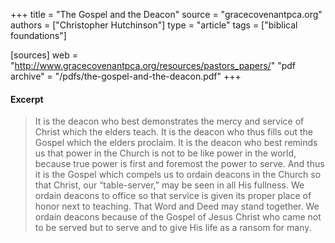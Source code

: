 +++
title = "The Gospel and the Deacon"
source = "gracecovenantpca.org"
authors = ["Christopher Hutchinson"]
type = "article"
tags = ["biblical foundations"]

[sources]
web = "http://www.gracecovenantpca.org/resources/pastors_papers/"
"pdf archive" = "/pdfs/the-gospel-and-the-deacon.pdf"
+++

#### Excerpt

> It is the deacon who best demonstrates the mercy and service of Christ which the elders teach. It
is the deacon who thus fills out the Gospel which the elders proclaim. It is the deacon who best
reminds us that power in the Church is not to be like power in the world, because true power is
first and foremost the power to serve. And thus it is the Gospel which compels us to ordain
deacons in the Church so that Christ, our “table-server,” may be seen in all His fullness. We
ordain deacons to office so that service is given its proper place of honor next to teaching. That
Word and Deed may stand together. We ordain deacons because of the Gospel of Jesus Christ
who came not to be served but to serve and to give His life as a ransom for many.